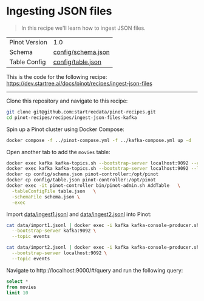 # Ingesting JSON files

> In this recipe we'll learn how to ingest JSON files.

<table>
  <tr>
    <td>Pinot Version</td>
    <td>1.0</td>
  </tr>
  <tr>
    <td>Schema</td>
    <td><a href="config/schema.json">config/schema.json</a></td>
  </tr>
    <tr>
    <td>Table Config</td>
    <td><a href="config/table.json">config/table.json</a></td>
  </tr>
</table>

This is the code for the following recipe: https://dev.startree.ai/docs/pinot/recipes/ingest-json-files

***

Clone this repository and navigate to this recipe:

```bash
git clone git@github.com:startreedata/pinot-recipes.git
cd pinot-recipes/recipes/ingest-json-files-kafka
```

Spin up a Pinot cluster using Docker Compose:

```bash
docker compose -f ../pinot-compose.yml -f ../kafka-compose.yml up -d
```

Open another tab to add the `movies` table:

```bash
docker exec kafka kafka-topics.sh --bootstrap-server localhost:9092 --create --topic events
docker exec kafka kafka-topics.sh --bootstrap-server localhost:9092 --list
docker cp config/schema.json pinot-controller:/opt/pinot
docker cp config/table.json pinot-controller:/opt/pinot
docker exec -it pinot-controller bin/pinot-admin.sh AddTable   \
  -tableConfigFile table.json   \
  -schemaFile schema.json \
  -exec
```

Import [data/ingest1.jsonl](data/import1.jsonl) and [data/ingest2.jsonl](data/import2.jsonl) into Pinot:

```bash
cat data/import1.jsonl | docker exec -i kafka kafka-console-producer.sh \
  --bootstrap-server kafka:9092 \
  --topic events
```

```bash
cat data/import2.jsonl | docker exec -i kafka kafka-console-producer.sh \
  --bootstrap-server localhost:9092 \
  --topic events
```

Navigate to http://localhost:9000/#/query and run the following query:

```sql
select * 
from movies 
limit 10
```
